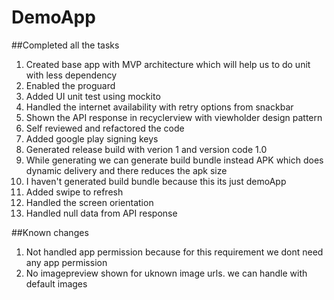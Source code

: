 # DemoApp

##Completed all the tasks
1. Created base app with MVP architecture which will help us to do unit with less dependency
2. Enabled the proguard 
3. Added UI unit test using mockito
4. Handled the internet availability with retry options from snackbar
5. Shown the API response in recyclerview with viewholder design pattern
6. Self reviewed and refactored the code
7. Added google play signing keys
8. Generated release build with verion 1 and version code 1.0
9. While generating we can generate build bundle instead APK which does dynamic delivery and there reduces the apk size
10. I haven't generated build bundle because this its just demoApp
11. Added swipe to refresh 
12. Handled the screen orientation 
13. Handled null data from API response

##Known changes
1. Not handled app permission because for this requirement we dont need any app permission
2. No imagepreview shown for uknown image urls. we can handle with default images
  
